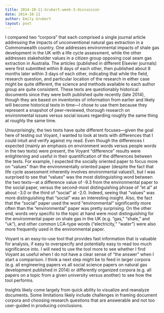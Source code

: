 ```yaml
---
title: 2014-10-11-Grubert-week-3-discussion
date: 2014-10-11
author: Emily Grubert
layout: post
---
```

I compared two “corpora” that each comprised a single journal article addressing the impacts of unconventional natural gas extraction in a Commonwealth country. One addresses environmental impacts of shale gas development in the UK with a life cycle assessment, while the other addresses stakeholder values in a citizen group opposing coal seam gas extraction in Australia. The articles (published in different Elsevier journals) were first submitted within 8 days of each other, then published about 8 months later within 3 days of each other, indicating that while the field, research question, and particular location of the research in either case might be quite different, the science and methods available to each author group are quite consistent. These texts are questionably historical documents since they were both published quite recently (late 2014), though they are based on inventories of information from earlier and likely will become historical texts in time—I chose to use them because they represent a snapshot of peer-reviewed, thorough research on environmental issues versus social issues regarding roughly the same thing at roughly the same time. 

Unsurprisingly, the two texts have quite different focuses—given the goal here of testing out Voyant, I wanted to look at texts with differences that I could intuit and verify against my read. Even though the differences I expected (mainly an emphasis on environment words versus people words in the two texts) were present, the Voyant “difference” results were enlightening and useful in their quantification of the differences between the texts. For example, I expected the socially oriented paper to focus more on “values” than the environmentally oriented paper (despite the fact that life cycle assessment inherently involves environmental values!), but I was surprised to see that “values” was the most distinguishing word between the two texts—at a difference value of -9.3 from the environmental paper to the social paper, versus the second-most distinguishing phrase of “et al” at about -3.0 or the third of “social” at -2.0. Indeed, seeing that “values” was more distinguishing that “social” was an interesting insight. Also, the fact that the “social” paper used the word “environmental” significantly more often than the “environmental” paper was pretty surprising. On the other end, words very specific to the topic at hand were most distinguishing for the environmental paper on shale gas in the UK (e.g. “gas,” “shale,” and “uk”), and other common LCA-type words (“electricity,” “water”) were also more frequently used in the environmental paper.


Voyant is an easy-to-use tool that provides fast information that is valuable for analysis, if easy to overspecify and potentially easy to read too much significance into. I will need to use the tool more to see whether I find Voyant as useful when I do not have a clear sense of “the answer” when I start a comparison. I think a next step might be to feed in larger corpora (e.g. all engineering papers vs all social science papers on natural gas development published in 2014) or differently organized corpora (e.g. all papers on a topic from a given university versus another) to see how the tool performs.


Insights likely come largely from quick ability to visualize and reanalyze documents. Some limitations likely include challenges in framing document corpora and choosing research questions that are answerable and not too user-guided in producing conclusions.

